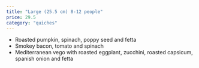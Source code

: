 ```yaml
---
title: "Large (25.5 cm) 8-12 people"
price: 29.5
category: "quiches"
---
```


-   Roasted pumpkin, spinach, poppy seed and fetta
-   Smokey bacon, tomato and spinach
-   Mediterranean vego with roasted eggplant, zucchini, roasted capsicum, spanish onion and fetta
